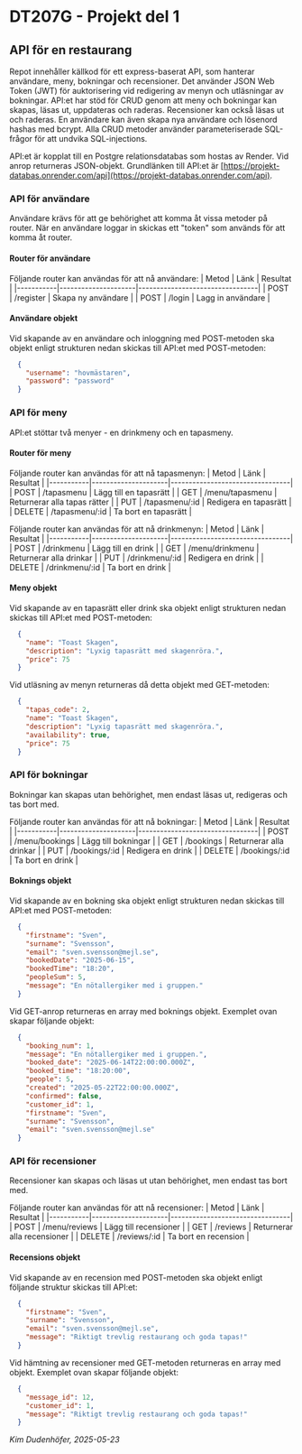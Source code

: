 # DT207G - Projekt del 1
## API för en restaurang

Repot innehåller källkod för ett express-baserat API, som hanterar användare, meny, bokningar och recensioner. Det använder JSON Web Token (JWT) för auktorisering vid redigering av menyn och utläsningar av bokningar. API:et har stöd för CRUD genom att meny och bokningar kan skapas, läsas ut, uppdateras och raderas. Recensioner kan också läsas ut och raderas. En användare kan även skapa nya användare och lösenord hashas med bcrypt. Alla CRUD metoder använder parameteriserade SQL-frågor för att undvika SQL-injections.

API:et är kopplat till en Postgre relationsdatabas som hostas av Render. Vid anrop returneras JSON-objekt. Grundlänken till API:et är [https://projekt-databas.onrender.com/api](https://projekt-databas.onrender.com/api).

### API för användare
Användare krävs för att ge behörighet att komma åt vissa metoder på router. När en användare loggar in skickas ett "token" som används för att komma åt router.

#### Router för användare
Följande router kan användas för att nå användare:
| Metod     | Länk                | Resultat                        |
|-----------|---------------------|---------------------------------|
| POST      | /register           | Skapa ny användare              |
| POST      | /login              | Lagg in användare               |

#### Användare objekt
Vid skapande av en användare och inloggning med POST-metoden ska objekt enligt strukturen nedan skickas till API:et med POST-metoden:
```json
  {
    "username": "hovmästaren",
    "password": "password"
  }
```

### API för meny
API:et stöttar två menyer - en drinkmeny och en tapasmeny.

#### Router för meny
Följande router kan användas för att nå tapasmenyn:
| Metod     | Länk                | Resultat                        |
|-----------|---------------------|---------------------------------|
| POST      | /tapasmenu          | Lägg till en tapasrätt          |
| GET       | /menu/tapasmenu     | Returnerar alla tapas rätter    |
| PUT       | /tapasmenu/:id      | Redigera en tapasrätt           |
| DELETE    | /tapasmenu/:id      | Ta bort en tapasrätt            |

Följande router kan användas för att nå drinkmenyn:
| Metod     | Länk                | Resultat                        |
|-----------|---------------------|---------------------------------|
| POST      | /drinkmenu          | Lägg till en drink              |
| GET       | /menu/drinkmenu     | Returnerar alla drinkar         |
| PUT       | /drinkmenu/:id      | Redigera en drink               |
| DELETE    | /drinkmenu/:id      | Ta bort en drink                |

#### Meny objekt
Vid skapande av en tapasrätt eller drink ska objekt enligt strukturen nedan skickas till API:et med POST-metoden:
```json
  {
    "name": "Toast Skagen",
    "description": "Lyxig tapasrätt med skagenröra.",
    "price": 75
  }
```

Vid utläsning av menyn returneras då detta objekt med GET-metoden:
```json
  {
    "tapas_code": 2,
    "name": "Toast Skagen",
    "description": "Lyxig tapasrätt med skagenröra.",
    "availability": true,
    "price": 75
  }
```

### API för bokningar
Bokningar kan skapas utan behörighet, men endast läsas ut, redigeras och tas bort med.

Följande router kan användas för att nå bokningar:
| Metod     | Länk                | Resultat                        |
|-----------|---------------------|---------------------------------|
| POST      | /menu/bookings      | Lägg till bokningar             |
| GET       | /bookings           | Returnerar alla drinkar         |
| PUT       | /bookings/:id       | Redigera en drink               |
| DELETE    | /bookings/:id       | Ta bort en drink                |

#### Boknings objekt
Vid skapande av en bokning ska objekt enligt strukturen nedan skickas till API:et med POST-metoden:
```json
  {
    "firstname": "Sven",
    "surname": "Svensson",
    "email": "sven.svensson@mejl.se",
    "bookedDate": "2025-06-15",
    "bookedTime": "18:20",
    "peopleSum": 5,
    "message": "En nötallergiker med i gruppen."
  }
```

Vid GET-anrop returneras en array med boknings objekt. Exemplet ovan skapar följande objekt:
```json
  {
    "booking_num": 1,
    "message": "En nötallergiker med i gruppen.",
    "booked_date": "2025-06-14T22:00:00.000Z",
    "booked_time": "18:20:00",
    "people": 5,
    "created": "2025-05-22T22:00:00.000Z",
    "confirmed": false,
    "customer_id": 1,
    "firstname": "Sven",
    "surname": "Svensson",
    "email": "sven.svensson@mejl.se"
  }
```

### API för recensioner
Recensioner kan skapas och läsas ut utan behörighet, men endast tas bort med.

Följande router kan användas för att nå recensioner:
| Metod     | Länk                | Resultat                        |
|-----------|---------------------|---------------------------------|
| POST      | /menu/reviews       | Lägg till recensioner           |
| GET       | /reviews            | Returnerar alla recensioner     |
| DELETE    | /reviews/:id        | Ta bort en recension            |

#### Recensions objekt
Vid skapande av en recension med POST-metoden ska objekt enligt följande struktur skickas till API:et:
```json
  {
    "firstname": "Sven",
    "surname": "Svensson",
    "email": "sven.svensson@mejl.se",
    "message": "Riktigt trevlig restaurang och goda tapas!"
  }
```

Vid hämtning av recensioner med GET-metoden returneras en array med objekt. Exemplet ovan skapar följande objekt:
```json
  {
    "message_id": 12,
    "customer_id": 1,
    "message": "Riktigt trevlig restaurang och goda tapas!"
  }
```

_Kim Dudenhöfer, 2025-05-23_